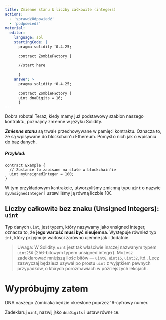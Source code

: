 ```yaml
---
title: Zmienne stanu & liczby całkowite (integers)
actions:
  - 'sprawdźOdpowiedź'
  - 'podpowiedź'
material:
  editor:
    language: sol
    startingCode: |
      pragma solidity ^0.4.25;
      
      contract ZombieFactory {
      
      //start here
      
      }
    answer: >
      pragma solidity ^0.4.25;
      
      contract ZombieFactory {
      uint dnaDigits = 16;
      }
---
```

Dobra robota! Teraz, kiedy mamy już podstawowy szablon naszego kontraktu, poznajmy zmienne w języku Solidity.

***Zmienne stanu*** są trwale przechowywane w pamięci kontraktu. Oznacza to, że są wpisywane do blockchain'u Ethereum. Pomyśl o nich jak o wpisaniu do baz danych.

##### Przykład:

    contract Example {
      // Zostanie to zapisane na stałe w blockchain'ie
      uint myUnsignedInteger = 100;
    }
    

W tym przykładowym kontrakcie, utworzyliśmy zmienną typu `uint` o nazwie `myUnsignedInteger` i ustawiliśmy ją równą liczbie 100.

## Liczby całkowite bez znaku (Unsigned Integers): `uint`

Typ danych `uint`, jest typem, który nazywamy jako unsigned integer, oznacza to, że **jego wartość musi być nieujemna**. Występuje również typ `int`, który przyjmuje wartości zarówno ujemne jak i dodatnie.

> Uwaga: W Solidity, `uint` jest tak właściwie inaczej nazwanym typem `uint256` (256-bitowym typem unsigned integer). Możesz zadeklarować mniejszą ilośc bitów — `uint8`, `uint16`, `uint32`, itd.. Lecz zazwyczaj będziesz uzywał po prostu `uint` z wyjątkiem pewnych przypadków, o których porozmawiach w późniejszych lekcjach.

# Wypróbujmy zatem

DNA naszego Zombiaka będzie określone poprzez 16-cyfrowy numer.

Zadeklaruj `uint`, nazwij jako `dnaDigits` i ustaw równe `16`.